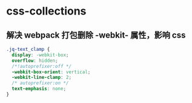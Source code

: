 # css-collections

## 解决 webpack 打包删除 -webkit- 属性，影响 css

```css
.jq-text_clamp {
  display: -webkit-box;
  overflow: hidden;
  /*!autoprefixer:off */
  -webkit-box-orient: vertical;
  -webkit-line-clamp: 2;
  /* autoprefixer:on */
  text-emphasis: none;
}
```
